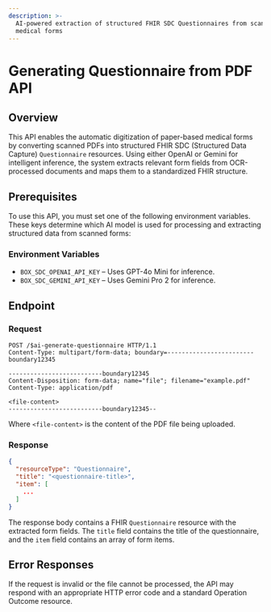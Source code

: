 ```yaml
---
description: >-
  AI-powered extraction of structured FHIR SDC Questionnaires from scanned
  medical forms
---
```


# Generating Questionnaire from PDF API

## Overview

This API enables the automatic digitization of paper-based medical forms by converting scanned PDFs into structured FHIR SDC (Structured Data Capture) `Questionnaire` resources. Using either OpenAI or Gemini for intelligent inference, the system extracts relevant form fields from OCR-processed documents and maps them to a standardized FHIR structure.&#x20;

## Prerequisites

To use this API, you must set one of the following environment variables. These keys determine which AI model is used for processing and extracting structured data from scanned forms:

### Environment Variables

* `BOX_SDC_OPENAI_API_KEY` – Uses GPT-4o Mini for inference.
* `BOX_SDC_GEMINI_API_KEY` – Uses Gemini Pro 2 for inference.

## Endpoint

### Request

```http
POST /$ai-generate-questionnaire HTTP/1.1
Content-Type: multipart/form-data; boundary=------------------------boundary12345

--------------------------boundary12345
Content-Disposition: form-data; name="file"; filename="example.pdf"
Content-Type: application/pdf

<file-content>
--------------------------boundary12345--
```

Where `<file-content>` is the content of the PDF file being uploaded.

### Response

```json
{
  "resourceType": "Questionnaire",
  "title": "<questionnaire-title>",
  "item": [
    ...
  ]
}
```

The response body contains a FHIR `Questionnaire` resource with the extracted form fields. The `title` field contains the title of the questionnaire, and the `item` field contains an array of form items.

## Error Responses

If the request is invalid or the file cannot be processed, the API may respond with an appropriate HTTP error code and a standard Operation Outcome resource.
